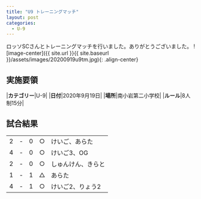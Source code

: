 ```yaml
---
title: "U9 トレーニングマッチ"
layout: post
categories:
  - U-9
---
```


ロッソSCさんとトレーニングマッチを行いました。ありがとうございました。
![image-center]({{ site.url }}{{ site.baseurl }}/assets/images/20200919u9tm.jpg){: .align-center}

## 実施要領

|**カテゴリー**|U-9|
|**日付**|2020年9月19日|
|**場所**|南小岩第二小学校|
|**ルール**|8人制15分|

## 試合結果

|    |   |    |         |    |
|:--:|:-:|:--:|:--:|:--------|
|    2| - |   0|○|けいご、あらた|
|    4| - |   0|○|けいご3、OG|
|    2| - |  0|○|しゅんけん、きらと|
|    1| - |  1|△|あらた|
|    4| - |  1|○|けいご2、りょう2|
